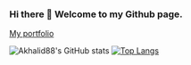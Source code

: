 ### Hi there 👋 Welcome to my Github page.

[My portfolio](https://react-folio-03.herokuapp.com/)
<!--
**akhalid88/akhalid88** is a ✨ _special_ ✨ repository because its `README.md` (this file) appears on your GitHub profile.

Here are some ideas to get you started:

- 🔭 I’m currently working on ...
- 🌱 I’m currently learning ...
- 👯 I’m looking to collaborate on ...
- 🤔 I’m looking for help with ...
- 💬 Ask me about ...
- 📫 How to reach me: ...
- 😄 Pronouns: ...
- ⚡ Fun fact: ...
-->

![Akhalid88's GitHub stats](https://github-readme-stats.vercel.app/api?username=akhalid88&show_icons=true&theme=chartreuse-dark&hide=issues,stars)
[![Top Langs](https://github-readme-stats.vercel.app/api/top-langs/?username=akhalid88&layout=compact&theme=chartreuse-dark)](https://github.com/akhalid88/github-readme-stats)
